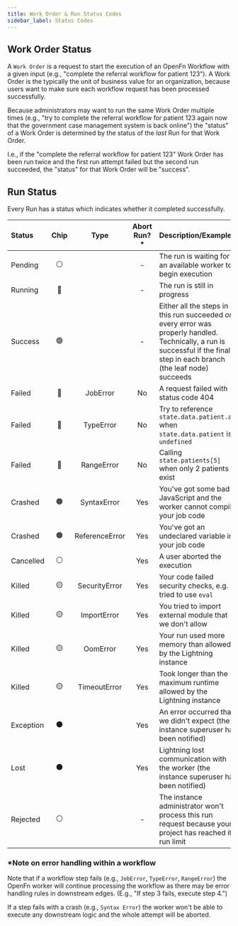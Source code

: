 ```yaml
---
title: Work Order & Run Status Codes
sidebar_label: Status Codes
---
```


## Work Order Status

A `Work Order` is a request to start the execution of an OpenFn Workflow with a
given input (e.g., "complete the referral workflow for patient 123"). A Work
Order is the typically the unit of business value for an organization, because
users want to make sure each workflow request has been processed successfully.

Because administrators may want to run the same Work Order multiple times (e.g.,
"try to complete the referral workflow for patient 123 again now that the
government case management system is back online") the "status" of a Work Order
is determined by the status of the _last_ Run for that Work Order.

I.e., if the "complete the referral workflow for patient 123" Work Order has
been run twice and the first run attempt failed but the second run succeeded,
the "status" for that Work Order will be "success".

## Run Status

Every Run has a status which indicates whether it completed successfully.

| Status    | Chip |      Type      | Abort Run?\* | Description/Example                                                                                                                                                                  |
| :-------- | :--: | :------------: | :----------: | :--------------------------------------------------------------------------------------------------------------------------------------------------------------------------- |
| Pending   |  ⚪  |                |      -       | The run is waiting for an available worker to begin execution                                                                                                                |
| Running   |  🔵  |                |      -       | The run is still in progress                                                                                                                                                 |
| Success   |  🟢  |                |      -       | Either all the steps in this run succeeded _or_ every error was properly handled. Technically, a run is successful if the final step in each branch (the leaf node) succeeds |
| Failed    |  🔴  |    JobError    |      No      | A request failed with status code 404                                                                                                                                        |
| Failed    |  🔴  |   TypeError    |      No      | Try to reference `state.data.patient.age` when `state.data.patient` is `undefined`                                                                                           |
| Failed    |  🔴  |   RangeError   |      No      | Calling `state.patients[5]` when only 2 patients exist                                                                                                                       |
| Crashed   |  🟠  |  SyntaxError   |     Yes      | You've got some bad JavaScript and the worker cannot compile your job code                                                                                                   |
| Crashed   |  🟠  | ReferenceError |     Yes      | You've got an undeclared variable in your job code                                                                                                                           |
| Cancelled |  ⚪  |                |     Yes      | A user aborted the execution                                                                                                                                                 |
| Killed    |  🟡  | SecurityError  |     Yes      | Your code failed security checks, e.g. tried to use `eval`                                                                                                                   |
| Killed    |  🟡  |  ImportError   |     Yes      | You tried to import external module that we don't allow                                                                                                                      |
| Killed    |  🟡  |    OomError    |     Yes      | Your run used more memory than allowed by the Lightning instance                                                                                                             |
| Killed    |  🟡  |  TimeoutError  |     Yes      | Took longer than the maximum runtime allowed by the Lightning instance                                                                                                       |
| Exception |  ⚫  |                |     Yes      | An error occurred that we didn't expect (the instance superuser has been notified)                                                                                           |
| Lost      |  ⚫  |                |     Yes      | Lightning lost communication with the worker (the instance superuser has been notified)                                                                                      |
| Rejected  |  ⚪  |                |      -       | The instance administrator won't process this run request because your project has reached its run limit                                                                     |

### \*Note on error handling within a workflow

Note that if a workflow step fails (e.g., `JobError`, `TypeError`, `RangeError`)
the OpenFn worker will continue processing the workflow as there may be error
handling rules in downstream edges. (E.g., "If step 3 fails, execute step 4.")

If a step fails with a crash (e.g., `Syntax Error`) the worker won't be able to
execute any downstream logic and the whole attempt will be aborted.
